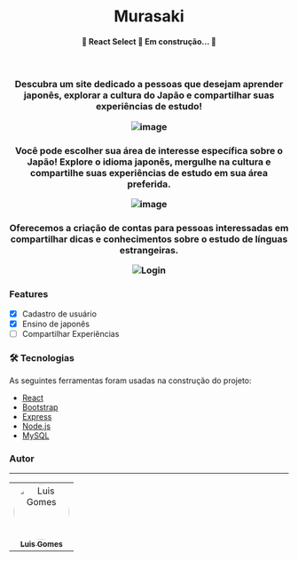 <h1 align="center">Murasaki 

<h4 align="center"> 
	🚧  React Select 🚀 Em construção...  🚧
</h4></h1>
<br >

<h3 align="center">Descubra um site dedicado a pessoas que desejam aprender japonês, explorar a cultura do Japão e compartilhar suas experiências de estudo!</p>

![image](https://github.com/luisgomes2002/siteReact/assets/85139913/71b208ad-3da4-454a-ac56-cb42e27c7942)

<h3 align="center">Você pode escolher sua área de interesse específica sobre o Japão! Explore o idioma japonês, mergulhe na cultura e compartilhe suas experiências de estudo em sua área preferida.</p>

![image](https://github.com/luisgomes2002/siteReact/assets/85139913/a780358b-4227-4b2e-91d6-64a1782e0b68)

<h3 align="center">Oferecemos a criação de contas para pessoas interessadas em compartilhar dicas e conhecimentos sobre o estudo de línguas estrangeiras.</p>

![Login](https://github.com/luisgomes2002/siteReact/assets/85139913/c821d68d-7797-4161-943e-f55cab65aab9)

### Features

- [x] Cadastro de usuário
- [x] Ensino de japonês
- [ ] Compartilhar Experiências

### 🛠 Tecnologias

As seguintes ferramentas foram usadas na construção do projeto:

- [React](https://pt-br.reactjs.org/) 
- [Bootstrap](https://react-bootstrap.github.io/)
- [Express](https://expressjs.com/pt-br/)
- [Node.js](https://nodejs.org/en/)
- [MySQL](https://www.mysql.com/)

### Autor
---

<table>
  <tr>
    <td align="center"><a href="https://github.com/luisgomes2002"><img style="border-radius: 50%;" src="https://avatars.githubusercontent.com/u/85139913?s=400&u=dfb331bb748127e09f58bc7031faf0378984203e&v=4" width="100px;" alt="Luis Gomes"/><br /><sub><b>Luis Gomes</b></sub></a><br /></td>

</table>
